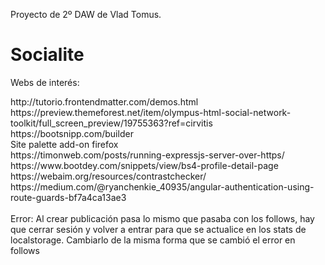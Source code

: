 Proyecto de 2º DAW de Vlad Tomus.

<h1>Socialite</h1>


<p>Webs de interés: </p>
http://tutorio.frontendmatter.com/demos.html<br>
https://preview.themeforest.net/item/olympus-html-social-network-toolkit/full_screen_preview/19755363?ref=cirvitis <br>
https://bootsnipp.com/builder <br>
Site palette add-on firefox <br>
https://timonweb.com/posts/running-expressjs-server-over-https/ <br> 
https://www.bootdey.com/snippets/view/bs4-profile-detail-page <br>
https://webaim.org/resources/contrastchecker/<br>
https://medium.com/@ryanchenkie_40935/angular-authentication-using-route-guards-bf7a4ca13ae3 <br>

<br>
Error: Al crear publicación pasa lo mismo que pasaba con los follows, hay que cerrar sesión y volver a entrar para que se actualice en los stats de localstorage. Cambiarlo de la misma forma que se cambió el error en follows
